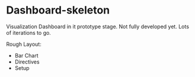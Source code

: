 Dashboard-skeleton
==================

Visualization Dashboard in it prototype stage. Not fully developed yet. Lots of iterations to go.

Rough Layout:
- Bar Chart
- Directives
- Setup
